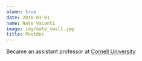 ```yaml
---
alumn: true
date: 2018-01-01
name: Nate Vacanti
image: img/nate_small.jpg
title: Postdoc
---
```

Became an assistant professor at <a href="https://www.human.cornell.edu/people/nv83">Cornell University</a>

